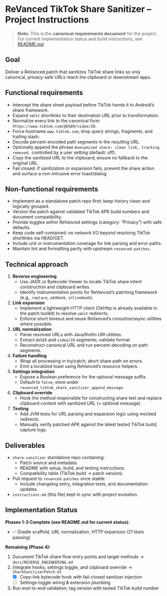 # ReVanced TikTok Share Sanitizer – Project Instructions

> **Note:** This is the **canonical requirements document** for the project. For current implementation status and build instructions, see [README.md](README.md).

## Goal
Deliver a ReVanced patch that sanitizes TikTok share links so only canonical, privacy-safe URLs reach the clipboard or downstream apps.

## Functional requirements
- Intercept the share sheet payload before TikTok hands it to Android’s share framework.
- Expand `vm`/`vt` shortlinks to their destination URL prior to transformation.
- Normalize every link to the canonical form `https://www.tiktok.com/@USER/video/ID`.
- Force hostname `www.tiktok.com`; drop query strings, fragments, and trailing slash.
- Decode percent-encoded path segments in the resulting URL.
- Optionally append the phrase `Anonymized share: clean link, tracking removed.` controlled by a user setting (default: off).
- Copy the sanitized URL to the clipboard; ensure no fallback to the original URL.
- Fail closed: if sanitization or expansion fails, prevent the share action and surface a non-intrusive error toast/dialog.

## Non-functional requirements
- Implement as a standalone patch repo first; keep history clean and logically grouped.
- Version the patch against validated TikTok APK build numbers and document compatibility.
- Provide toggles within ReVanced settings (category: “Privacy”) with safe defaults.
- Keep code self-contained: no network I/O beyond resolving TikTok shortlinks via HEAD/GET.
- Include unit or instrumentation coverage for link parsing and error paths.
- Maintain lint and formatting parity with upstream `revanced-patches`.

## Technical approach
1. **Reverse engineering**
   - Use JADX or Bytecode Viewer to locate TikTok share intent construction and clipboard writes.
   - Identify instrumentation points for ReVanced’s patching framework (e.g., `replace`, `addHook`, `inlineHook`).
2. **Link expansion**
   - Implement a lightweight HTTP client (OkHttp is already available in the patch toolkit) to resolve `vm`/`vt` redirects.
   - Enforce short timeout and reuse ReVanced’s coroutine/async utilities where possible.
3. **URL normalization**
   - Parse resolved URLs with Java/Kotlin URI utilities.
   - Extract `@USER` and `video/ID` segments; validate format.
   - Reconstruct canonical URL and run percent-decoding on path segments.
4. **Failure handling**
   - Wrap all processing in try/catch; abort share path on errors.
   - Emit a localized toast using ReVanced’s resource helpers.
5. **Settings integration**
   - Expose a Boolean preference for the optional message suffix.
   - Default to `false`; store under `revanced_tiktok_share_sanitizer_append_message`.
6. **Clipboard override**
   - Hook the method responsible for constructing share text and replace clipboard content with sanitized URL (+ optional message).
7. **Testing**
   - Add JVM tests for URL parsing and expansion logic using mocked redirects.
   - Manually verify patched APK against the latest tested TikTok build; capture logs.

## Deliverables
- `share-sanitizer` standalone repo containing:
  - Patch source and metadata.
  - README with setup, build, and testing instructions.
  - Compatibility table (TikTok build → patch version).
- Pull request to `revanced-patches` once stable:
  - Include changelog entry, integration tests, and documentation updates.
- `instructions.md` (this file) kept in sync with project evolution.

## Implementation Status

**Phases 1-3 Complete (see README.md for current status):**
- ✅ Gradle scaffold, URL normalization, HTTP expansion (21 tests passing)

**Remaining (Phase 4):**
1. Document TikTok share flow entry points and target methods → `docs/REVERSE_ENGINEERING.md`
2. Integrate hooks, settings toggle, and clipboard override → `ShareSanitizerPatch.kt`
   - [x] Copy-link bytecode hook with fail-closed sanitizer injection
   - [ ] Settings toggle wiring & extension plumbing
3. Run end-to-end validation; tag version with tested TikTok build number
